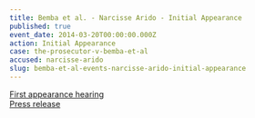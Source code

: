 ```yaml
---
title: Bemba et al. - Narcisse Arido - Initial Appearance
published: true
event_date: 2014-03-20T00:00:00.000Z
action: Initial Appearance
case: the-prosecutor-v-bemba-et-al
accused: narcisse-arido
slug: bemba-et-al-events-narcisse-arido-initial-appearance
---
```



[First appearance hearing](https://youtu.be/Gfv4V8OcYDw)
<br>[Press release](https://www.icc-cpi.int/Pages/item.aspx?name=PR987)